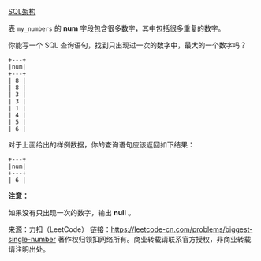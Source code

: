[SQL架构](https://github.com/Zhenghao-Liu/LeetCode_problem-and-solution/blob/master/0619.只出现一次的最大数字/PROBLEM.sql)

表 ```my_numbers``` 的 **num** 字段包含很多数字，其中包括很多重复的数字。

你能写一个 SQL 查询语句，找到只出现过一次的数字中，最大的一个数字吗？
```
+---+
|num|
+---+
| 8 |
| 8 |
| 3 |
| 3 |
| 1 |
| 4 |
| 5 |
| 6 |
```
对于上面给出的样例数据，你的查询语句应该返回如下结果：
```
+---+
|num|
+---+
| 6 |
```
**注意：**

如果没有只出现一次的数字，输出 **null** 。

来源：力扣（LeetCode）
链接：https://leetcode-cn.com/problems/biggest-single-number
著作权归领扣网络所有。商业转载请联系官方授权，非商业转载请注明出处。
